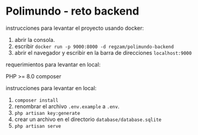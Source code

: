 # Polimundo - reto backend

instrucciones para levantar el proyecto usando docker:

1. abrir la consola.
2. escribir ```docker run -p 9000:8000 -d regzam/polimundo-backend```
3. abrir el navegador y escribir en la barra de direcciones ```localhost:9000```


requerimientos para levantar en local:

PHP >= 8.0
composer

instrucciones para levantar en local:
1. ```composer install```
2. renombrar el archivo ```.env.example``` a ```.env```.
3. ```php artisan key:generate```
4. crear un archivo en el directorio ```database/database.sqlite```
1. ```php artisan serve```



